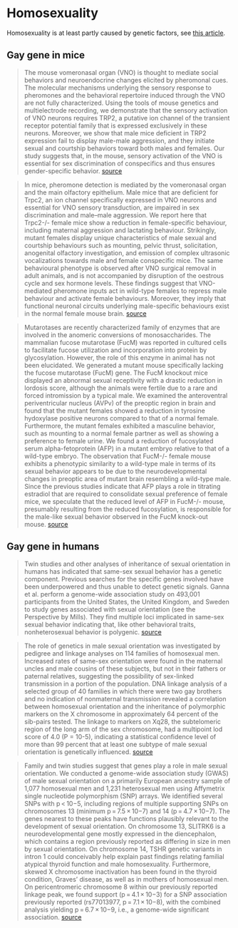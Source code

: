 # Homosexuality

Homosexuality is at least partly caused by genetic factors, see [this article](https://theconversation.com/stop-calling-it-a-choice-biological-factors-drive-homosexuality-122764).

## Gay gene in mice

> The mouse vomeronasal organ (VNO) is thought to mediate social behaviors and neuroendocrine changes elicited by pheromonal cues. The molecular mechanisms underlying the sensory response to pheromones and the behavioral repertoire induced through the VNO are not fully characterized. Using the tools of mouse genetics and multielectrode recording, we demonstrate that the sensory activation of VNO neurons requires TRP2, a putative ion channel of the transient receptor potential family that is expressed exclusively in these neurons. Moreover, we show that male mice deficient in TRP2 expression fail to display male-male aggression, and they initiate sexual and courtship behaviors toward both males and females. Our study suggests that, in the mouse, sensory activation of the VNO is essential for sex discrimination of conspecifics and thus ensures gender-specific behavior. [source](https://www.science.org/doi/10.1126/science.1069259)

> In mice, pheromone detection is mediated by the vomeronasal organ and the main olfactory epithelium. Male mice that are deficient for Trpc2, an ion channel specifically expressed in VNO neurons and essential for VNO sensory transduction, are impaired in sex discrimination and male–male aggression. We report here that Trpc2-/- female mice show a reduction in female-specific behaviour, including maternal aggression and lactating behaviour. Strikingly, mutant females display unique characteristics of male sexual and courtship behaviours such as mounting, pelvic thrust, solicitation, anogenital olfactory investigation, and emission of complex ultrasonic vocalizations towards male and female conspecific mice. The same behavioural phenotype is observed after VNO surgical removal in adult animals, and is not accompanied by disruption of the oestrous cycle and sex hormone levels. These findings suggest that VNO-mediated pheromone inputs act in wild-type females to repress male behaviour and activate female behaviours. Moreover, they imply that functional neuronal circuits underlying male-specific behaviours exist in the normal female mouse brain. [source](https://www.nature.com/articles/nature06089)

> Mutarotases are recently characterized family of enzymes that are involved in the anomeric conversions of monosaccharides. The mammalian fucose mutarotase (FucM) was reported in cultured cells to facilitate fucose utilization and incorporation into protein by glycosylation. However, the role of this enzyme in animal has not been elucidated. We generated a mutant mouse specifically lacking the fucose mutarotase (FucM) gene. The FucM knockout mice displayed an abnormal sexual receptivity with a drastic reduction in lordosis score, although the animals were fertile due to a rare and forced intromission by a typical male. We examined the anteroventral periventricular nucleus (AVPv) of the preoptic region in brain and found that the mutant females showed a reduction in tyrosine hydoxylase positive neurons compared to that of a normal female. Furthermore, the mutant females exhibited a masculine behavior, such as mounting to a normal female partner as well as showing a preference to female urine. We found a reduction of fucosylated serum alpha-fetoprotein (AFP) in a mutant embryo relative to that of a wild-type embryo. The observation that FucM-/- female mouse exhibits a phenotypic similarity to a wild-type male in terms of its sexual behavior appears to be due to the neurodevelopmental changes in preoptic area of mutant brain resembling a wild-type male. Since the previous studies indicate that AFP plays a role in titrating estradiol that are required to consolidate sexual preference of female mice, we speculate that the reduced level of AFP in FucM-/- mouse, presumably resulting from the reduced fucosylation, is responsible for the male-like sexual behavior observed in the FucM knock-out mouse. [source](https://bmcgenomdata.biomedcentral.com/articles/10.1186/1471-2156-11-62)

## Gay gene in humans

> Twin studies and other analyses of inheritance of sexual orientation in humans has indicated that same-sex sexual behavior has a genetic component. Previous searches for the specific genes involved have been underpowered and thus unable to detect genetic signals. Ganna et al. perform a genome-wide association study on 493,001 participants from the United States, the United Kingdom, and Sweden to study genes associated with sexual orientation (see the Perspective by Mills). They find multiple loci implicated in same-sex sexual behavior indicating that, like other behavioral traits, nonheterosexual behavior is polygenic. [source](https://www.science.org/doi/10.1126/science.aat7693)

> The role of genetics in male sexual orientation was investigated by pedigree and linkage analyses on 114 families of homosexual men. Increased rates of same-sex orientation were found in the maternal uncles and male cousins of these subjects, but not in their fathers or paternal relatives, suggesting the possibility of sex-linked transmission in a portion of the population. DNA linkage analysis of a selected group of 40 families in which there were two gay brothers and no indication of nonmaternal transmission revealed a correlation between homosexual orientation and the inheritance of polymorphic markers on the X chromosome in approximately 64 percent of the sib-pairs tested. The linkage to markers on Xq28, the subtelomeric region of the long arm of the sex chromosome, had a multipoint lod score of 4.0 (P = 10-5), indicating a statistical confidence level of more than 99 percent that at least one subtype of male sexual orientation is genetically influenced. [source](https://www.science.org/doi/10.1126/science.8332896)

> Family and twin studies suggest that genes play a role in male sexual orientation. We conducted a genome-wide association study (GWAS) of male sexual orientation on a primarily European ancestry sample of 1,077 homosexual men and 1,231 heterosexual men using Affymetrix single nucleotide polymorphism (SNP) arrays. We identified several SNPs with p < 10−5, including regions of multiple supporting SNPs on chromosomes 13 (minimum p = 7.5 × 10−7) and 14 (p = 4.7 × 10−7). The genes nearest to these peaks have functions plausibly relevant to the development of sexual orientation. On chromosome 13, SLITRK6 is a neurodevelopmental gene mostly expressed in the diencephalon, which contains a region previously reported as differing in size in men by sexual orientation. On chromosome 14, TSHR genetic variants in intron 1 could conceivably help explain past findings relating familial atypical thyroid function and male homosexuality. Furthermore, skewed X chromosome inactivation has been found in the thyroid condition, Graves’ disease, as well as in mothers of homosexual men. On pericentromeric chromosome 8 within our previously reported linkage peak, we found support (p = 4.1 × 10−3) for a SNP association previously reported (rs77013977, p = 7.1 × 10−8), with the combined analysis yielding p = 6.7 × 10−9, i.e., a genome-wide significant association. [source](https://www.nature.com/articles/s41598-017-15736-4)


